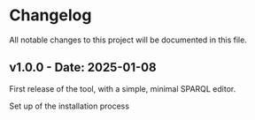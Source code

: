 # Changelog

All notable changes to this project will be documented in this file.

## v1.0.0 - Date: 2025-01-08

First release of the tool, with a simple, minimal SPARQL editor.

Set up of the installation process